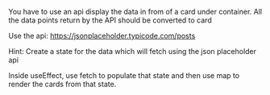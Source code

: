 You have to use an api display the data in from of a card under container. All the data points return by the  API should be converted to card

Use the api: https://jsonplaceholder.typicode.com/posts

Hint: 
Create a state for the data which will fetch using the  json placeholder api

Inside useEffect, use fetch to populate that state and then use map to render the cards from that state.